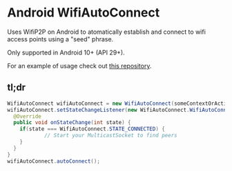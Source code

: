 # Android WifiAutoConnect

Uses WifiP2P on Android to atomatically establish and connect to wifi access points using a "seed" phrase.

Only supported in Android 10+ (API 29+).

For an example of usage check out [this repository](https://github.com/RangerMauve/WifiP2P-MDNS-Test/blob/default/app/src/main/java/com/example/wifip2p_mdns_test/WifiP2PActivity.java).

## tl;dr

```java
WifiAutoConnect wifiAutoConnect = new WifiAutoConnect(someContextOrActivity);
wifiAutoConnect.setStateChangeListener(new WifiAutoConnect.WifiAutoConnectStateChangeListener(){
  @Override
  public void onStateChange(int state) {
  	if(state === WifiAutoConnect.STATE_CONNECTED) {
			// Start your MulticastSocket to find peers
  	}
  }
}
wifiAutoConnect.autoConnect();
```
